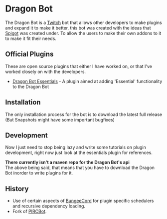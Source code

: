 Dragon Bot
==========
The Dragon Bot is a [Twitch](https://twitch.tv/ "Twitch.tv") bot that allows other developers to make plugins and expand it to make it better,
this bot was created with the ideas that [Spigot](https://www.spigotmc.org/ "Spigot's Webpage") was created under. To allow the users to make their
own addons to it to make it fit their needs.

Official Plugins
----------------
These are open source plugins that either I have worked on, or that I've worked closely on with the developers.  
  
- [Dragon Bot Essentials](https://github.com/Dragovorn/essentials "Dragon Bot Essentials' Github") - A plugin aimed at adding 'Essential' functionality to the Dragon Bot

Installation
------------
The only installation process for the bot is to download the latest full release (But Snapshots might have some important bugfixes)

Development
-----------
Now I just need to stop being lazy and write some tutorials on plugin development, right now just look at the essentials plugin for references.

**There currently isn't a maven repo for the Dragon Bot's api**  
The above being said, that means that you have to download the Dragon Bot inorder to write plugins for it.

History
-------
- Use of certain aspects of [BungeeCord](https://www.spigotmc.org/ "BungeeCord's Webpage") for plugin specific schedulers and recursive dependency loading.
- Fork of [PIRCBot](http://www.jibble.org/pircbot.php "PIRCBot's Webpage").